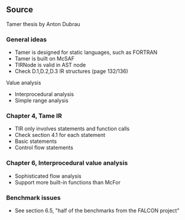 
## Source

Tamer thesis by Anton Dubrau
 
### General ideas

- Tamer is designed for static languages, such as FORTRAN
- Tamer is built on McSAF
- TIRNode is valid in AST node
- Check D.1,D.2,D.3 IR structures (page 132/136)

Value analysis

- Interprocedural analysis
- Simple range analysis

### Chapter 4, Tame IR

- TIR only involves statements and function calls
- Check section 4.1 for each statement
- Basic statements
- Control flow statements

### Chapter 6, Interprocedural value analysis

- Sophisticated flow analysis
- Support more built-in functions than McFor


### Benchmark issues

- See section 6.5, "half of the benchmarks from the FALCON project"
